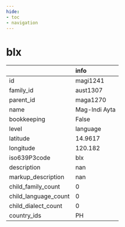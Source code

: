 ```yaml
---
hide:
- toc
- navigation
---
```

# blx
|                      | info          |
|:---------------------|:--------------|
| id                   | magi1241      |
| family_id            | aust1307      |
| parent_id            | maga1270      |
| name                 | Mag-Indi Ayta |
| bookkeeping          | False         |
| level                | language      |
| latitude             | 14.9617       |
| longitude            | 120.182       |
| iso639P3code         | blx           |
| description          | nan           |
| markup_description   | nan           |
| child_family_count   | 0             |
| child_language_count | 0             |
| child_dialect_count  | 0             |
| country_ids          | PH            |
